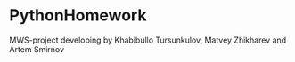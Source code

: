 # PythonHomework
MWS-project developing by Khabibullo Tursunkulov, Matvey Zhikharev and Artem Smirnov
